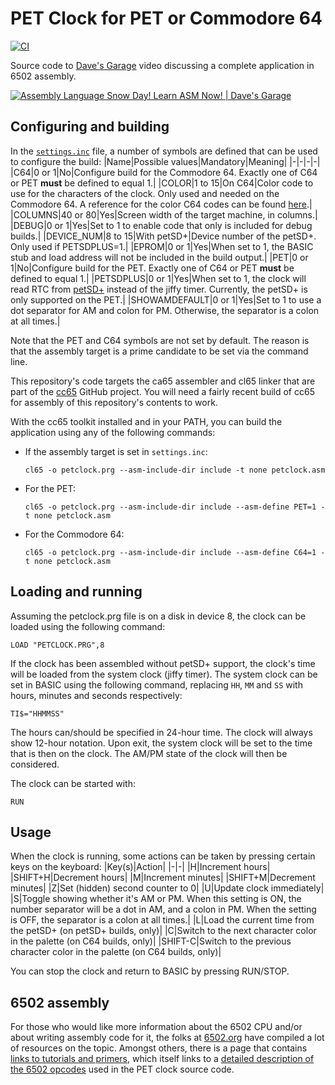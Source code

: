 # PET Clock for PET or Commodore 64

[![CI](https://github.com/PlummersSoftwareLLC/PETClock/actions/workflows/CI.yml/badge.svg)](https://github.com/PlummersSoftwareLLC/PETClock/actions/workflows/CI.yml)

Source code to [Dave's Garage](https://www.youtube.com/c/DavesGarage/featured) video discussing a complete application in 6502 assembly.

[![Assembly Language Snow Day! Learn ASM Now! | Dave's Garage](https://img.youtube.com/vi/CfbciNZvg0o/0.jpg)](https://youtu.be/CfbciNZvg0o)

## Configuring and building

In the [`settings.inc`](settings.inc) file, a number of symbols are defined that can be used to configure the build:
|Name|Possible values|Mandatory|Meaning|
|-|-|-|-|
|C64|0 or 1|No|Configure build for the Commodore 64. Exactly one of C64 or PET **must** be defined to equal 1.|
|COLOR|1 to 15|On C64|Color code to use for the characters of the clock. Only used and needed on the Commodore 64. A reference for the color C64 codes can be found [here](https://www.c64-wiki.com/wiki/Color).|
|COLUMNS|40 or 80|Yes|Screen width of the target machine, in columns.|
|DEBUG|0 or 1|Yes|Set to 1 to enable code that only is included for debug builds.|
|DEVICE_NUM|8 to 15|With petSD+|Device number of the petSD+. Only used if PETSDPLUS=1.|
|EPROM|0 or 1|Yes|When set to 1, the BASIC stub and load address will not be included in the build output.|
|PET|0 or 1|No|Configure build for the PET. Exactly one of C64 or PET **must** be defined to equal 1.|
|PETSDPLUS|0 or 1|Yes|When set to 1, the clock will read RTC from [petSD+](http://petsd.net/) instead of the jiffy timer. Currently, the petSD+ is only supported on the PET.|
|SHOWAMDEFAULT|0 or 1|Yes|Set to 1 to use a dot separator for AM and colon for PM. Otherwise, the separator is a colon at all times.|

Note that the PET and C64 symbols are not set by default. The reason is that the assembly target is a prime candidate to be set via the command line.

This repository's code targets the ca65 assembler and cl65 linker that are part of the [cc65](https://cc65.github.io/) GitHub project. You will need a fairly recent build of cc65 for assembly of this repository's contents to work.

With the cc65 toolkit installed and in your PATH, you can build the application using any of the following commands:

* If the assembly target is set in `settings.inc`:

  ```text
  cl65 -o petclock.prg --asm-include-dir include -t none petclock.asm
  ```

* For the PET:

  ```text
  cl65 -o petclock.prg --asm-include-dir include --asm-define PET=1 -t none petclock.asm
  ```

* For the Commodore 64:

  ```text
  cl65 -o petclock.prg --asm-include-dir include --asm-define C64=1 -t none petclock.asm
  ```


## Loading and running

Assuming the petclock.prg file is on a disk in device 8, the clock can be loaded using the following command:

```text
LOAD "PETCLOCK.PRG",8
```

If the clock has been assembled without petSD+ support, the clock's time will be loaded from the system clock (jiffy timer). The system clock can be set in BASIC using the following command, replacing `HH`, `MM` and `SS` with hours, minutes and seconds respectively:

```text
TI$="HHMMSS"
```

The hours can/should be specified in 24-hour time. The clock will always show 12-hour notation.
Upon exit, the system clock will be set to the time that is then on the clock. The AM/PM state of the clock will then be considered.

The clock can be started with:

```text
RUN
```

## Usage

When the clock is running, some actions can be taken by pressing certain keys on the keyboard:
|Key(s)|Action|
|-|-|
|H|Increment hours|
|SHIFT+H|Decrement hours|
|M|Increment minutes|
|SHIFT+M|Decrement minutes|
|Z|Set (hidden) second counter to 0|
|U|Update clock immediately|
|S|Toggle showing whether it's AM or PM. When this setting is ON, the number separator will be a dot in AM, and a colon in PM. When the setting is OFF, the separator is a colon at all times.|
|L|Load the current time from the petSD+ (on petSD+ builds, only)|
|C|Switch to the next character color in the palette (on C64 builds, only)|
|SHIFT-C|Switch to the previous character color in the palette (on C64 builds, only)|

You can stop the clock and return to BASIC by pressing RUN/STOP.

## 6502 assembly

For those who would like more information about the 6502 CPU and/or about writing assembly code for it, the folks at [6502.org](http://www.6502.org) have compiled a lot of resources on the topic. Amongst others, there is a page that contains [links to tutorials and primers](http://www.6502.org/tutorials/), which itself links to a [detailed description of the 6502 opcodes](http://www.6502.org/tutorials/6502opcodes.html) used in the PET clock source code.
